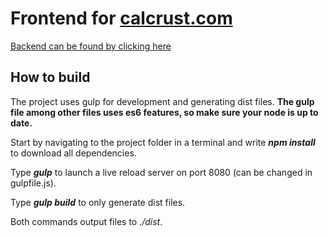 # Frontend for [calcrust.com](https://www.calcrust.com)

[Backend can be found by clicking here](https://github.com/Skippeh/calcrust.com-backend)

## How to build

The project uses gulp for development and generating dist files. **The gulp file  among other files uses es6 features, so make sure your node is up to date.**

Start by navigating to the project folder in a terminal and write ***npm install*** to download all dependencies.

Type ***gulp*** to launch a live reload server on port 8080 (can be changed in gulpfile.js).

Type ***gulp build*** to only generate dist files.

Both commands output files to *./dist*.
